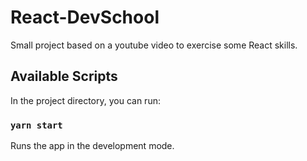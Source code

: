 # React-DevSchool
Small project based on a youtube video to exercise some React skills.

## Available Scripts
In the project directory, you can run:

### `yarn start`
Runs the app in the development mode.<br />
